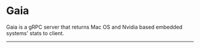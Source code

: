 # Gaia

Gaia is a gRPC server that returns Mac OS and Nvidia based embedded systems' stats to client. 


---

